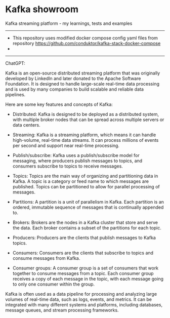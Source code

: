 # Kafka showroom
Kafka streaming platform - my learnings, tests and examples

***

* This repository uses modified docker compose config yaml files from repository https://github.com/conduktor/kafka-stack-docker-compose
*

***

ChatGPT:

Kafka is an open-source distributed streaming platform that was originally developed by LinkedIn and later donated to the Apache Software Foundation. It is designed to handle large-scale real-time data processing and is used by many companies to build scalable and reliable data pipelines.

Here are some key features and concepts of Kafka:

* Distributed: Kafka is designed to be deployed as a distributed system, with multiple broker nodes that can be spread across multiple servers or data centers.

* Streaming: Kafka is a streaming platform, which means it can handle high-volume, real-time data streams. It can process millions of events per second and support near real-time processing.

* Publish/subscribe: Kafka uses a publish/subscribe model for messaging, where producers publish messages to topics, and consumers subscribe to topics to receive messages.

* Topics: Topics are the main way of organizing and partitioning data in Kafka. A topic is a category or feed name to which messages are published. Topics can be partitioned to allow for parallel processing of messages.

* Partitions: A partition is a unit of parallelism in Kafka. Each partition is an ordered, immutable sequence of messages that is continually appended to.

* Brokers: Brokers are the nodes in a Kafka cluster that store and serve the data. Each broker contains a subset of the partitions for each topic.

* Producers: Producers are the clients that publish messages to Kafka topics.

* Consumers: Consumers are the clients that subscribe to topics and consume messages from Kafka.

* Consumer groups: A consumer group is a set of consumers that work together to consume messages from a topic. Each consumer group receives a copy of each message in the topic, with each message going to only one consumer within the group.

Kafka is often used as a data pipeline for processing and analyzing large volumes of real-time data, such as logs, events, and metrics. It can be integrated with many different systems and platforms, including databases, message queues, and stream processing frameworks.